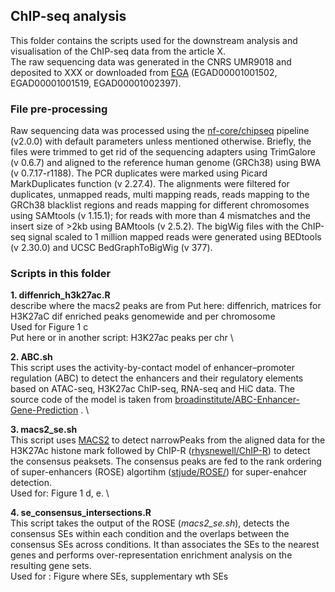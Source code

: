 ## ChIP-seq analysis 
This folder contains the scripts used for the downstream analysis and visualisation of the ChIP-seq data from the article X. \
The raw sequencing data was generated in the CNRS UMR9018 and deposited to XXX or downloaded from [EGA](https://ega-archive.org/) (EGAD00001001502, EGAD00001001519, EGAD00001002397).

### File pre-processing
Raw sequencing data was processed using the [nf-core/chipseq](https://nf-co.re/chipseq/2.0.0) pipeline (v2.0.0) with default parameters unless mentioned otherwise. 
Briefly, the files were trimmed to get rid of the sequencing adapters using TrimGalore (v 0.6.7) and aligned to the reference human genome (GRCh38) using BWA (v 0.7.17-r1188).
The PCR duplicates were marked using Picard MarkDuplicates function (v 2.27.4). The alignments were filtered for duplicates, unmapped reads, multi mapping reads, reads mapping 
to the GRCh38 blacklist regions and reads mapping for different chromosomes using SAMtools (v 1.15.1); for reads with more than 4 mismatches and the insert size of >2kb using 
BAMtools (v 2.5.2). The bigWig files with the ChIP-seq signal scaled to 1 million mapped reads were generated using BEDtools (v 2.30.0) and UCSC BedGraphToBigWig (v 377).

### Scripts in this folder

**1. diffenrich_h3k27ac.R** \
describe where the macs2 peaks are from 
Put here:
diffenrich, matrices for H3K27aC dif enriched peaks genomewide and per chromosome \
Used for Figure 1 c \
Put here or in another script: H3K27ac peaks per chr \

**2. ABC.sh** \
This script uses the activity-by-contact model of enhancer–promoter regulation (ABC) to detect the enhancers and their regulatory elements based on ATAC-seq, H3K27ac ChIP-seq, RNA-seq and HiC data. The source code of the model is taken from [broadinstitute/ABC-Enhancer-Gene-Prediction](https://github.com/broadinstitute/ABC-Enhancer-Gene-Prediction/tree/master) . \

**3. macs2_se.sh** \
This script uses [MACS2](https://pypi.org/project/MACS2/) to detect narrowPeaks from the aligned data for the H3K27Ac histone mark followed by ChIP-R ([rhysnewell/ChIP-R](https://github.com/rhysnewell/ChIP-R)) to detect the consensus peaksets.
The consensus peaks are fed to the rank ordering of super-enhancers (ROSE) algortihm ([stjude/ROSE/](https://github.com/stjude/ROSE/tree/master)) for super-enahcer detection. \
Used for: Figure 1 d, e. \

**4. se_consensus_intersections.R** \
This script takes the output of the ROSE (*macs2_se.sh*), detects the consensus SEs within each condition and the overlaps between the consensus SEs across conditions. It than associates the SEs to the nearest genes and performs over-representation enrichment analysis on the resulting gene sets. \
Used for : Figure where SEs, supplementary wth SEs



